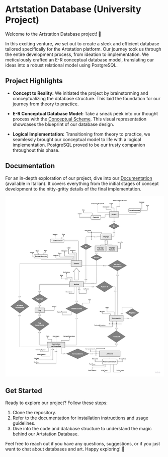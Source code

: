 # Artstation Database (University Project)

Welcome to the Artstation Database project! 🎨

In this exciting venture, we set out to create a sleek and efficient database tailored specifically for the Artstation platform. Our journey took us through the entire development process, from ideation to implementation. We meticulously crafted an E-R conceptual database model, translating our ideas into a robust relational model using PostgreSQL.

## Project Highlights

- **Concept to Reality:** We initiated the project by brainstorming and conceptualizing the database structure. This laid the foundation for our journey from theory to practice.

- **E-R Conceptual Database Model:** Take a sneak peek into our thought process with the [Conceptual Scheme](DatabaseER.jpeg). This visual representation showcases the blueprint of our database design.

- **Logical Implementation:** Transitioning from theory to practice, we seamlessly brought our conceptual model to life with a logical implementation. PostgreSQL proved to be our trusty companion throughout this phase.

## Documentation

For an in-depth exploration of our project, dive into our [Documentation](Database-Documentation.pdf) (available in Italian). It covers everything from the initial stages of concept development to the nitty-gritty details of the final implementation.

![Conceptual Scheme](DatabaseER.jpeg)

## Get Started

Ready to explore our project? Follow these steps:

1. Clone the repository.
2. Refer to the documentation for installation instructions and usage guidelines.
3. Dive into the code and database structure to understand the magic behind our Artstation Database.

Feel free to reach out if you have any questions, suggestions, or if you just want to chat about databases and art. Happy exploring! 🚀
